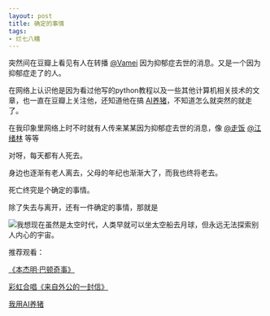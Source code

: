 ```yaml
---
layout: post
title: 确定的事情
tags:
- 烂七八糟
---
```


突然间在豆瓣上看见有人在转播 [@Vamei](https://www.douban.com/people/ztftom/) 因为抑郁症去世的消息。又是一个因为抑郁症走了的人。

在网络上认识他是因为看过他写的python教程以及一些其他计算机相关技术的文章，也一直在豆瓣上关注他，还知道他在搞 [AI养猪](https://www.douban.com/note/687052558/)，不知道怎么就突然的就走了。

在我印象里网络上时不时就有人传来某某因为抑郁症去世的消息，像 [@走饭](https://weibo.com/xiaofan116) [@江绪林](https://weibo.com/u/1880142780) 等等

对呀，每天都有人死去。

身边也逐渐有老人离去，父母的年纪也渐渐大了，而我也终将老去。

死亡终究是个确定的事情。

除了失去与离开，还有一件确定的事情，那就是

![我想现在虽然是太空时代，人类早就可以坐太空船去月球，但永远无法探索别人内心的宇宙。](https://ws2.sinaimg.cn/large/006tKfTcgy1g0ot1rvqr4j30o00lv41w.jpg)





推荐观看：

[《本杰明·巴顿奇事》](https://movie.douban.com/subject/1485260/)

[彩虹合唱《来自外公的一封信》](https://www.bilibili.com/video/av44354464)

[我用AI养猪](https://www.yixi.tv/speech/724)